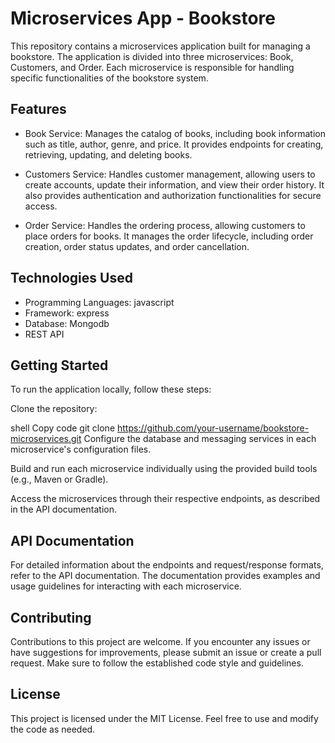 # Microservices App - Bookstore
This repository contains a microservices application built for managing a bookstore. The application is divided into three microservices: Book, Customers, and Order. Each microservice is responsible for handling specific functionalities of the bookstore system.

## Features
- Book Service: Manages the catalog of books, including book information such as title, author, genre, and price. It provides endpoints for creating, retrieving, updating, and deleting books.

- Customers Service: Handles customer management, allowing users to create accounts, update their information, and view their order history. It also provides authentication and authorization functionalities for secure access.

- Order Service: Handles the ordering process, allowing customers to place orders for books. It manages the order lifecycle, including order creation, order status updates, and order cancellation.

## Technologies Used
- Programming Languages: javascript
- Framework: express
- Database: Mongodb
- REST API

## Getting Started
To run the application locally, follow these steps:

Clone the repository:

shell
Copy code
git clone https://github.com/your-username/bookstore-microservices.git
Configure the database and messaging services in each microservice's configuration files.

Build and run each microservice individually using the provided build tools (e.g., Maven or Gradle).

Access the microservices through their respective endpoints, as described in the API documentation.

## API Documentation
For detailed information about the endpoints and request/response formats, refer to the API documentation. The documentation provides examples and usage guidelines for interacting with each microservice.

## Contributing
Contributions to this project are welcome. If you encounter any issues or have suggestions for improvements, please submit an issue or create a pull request. Make sure to follow the established code style and guidelines.

## License
This project is licensed under the MIT License. Feel free to use and modify the code as needed.


